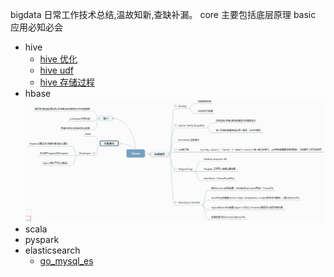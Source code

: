 bigdata
日常工作技术总结,温故知新,查缺补漏。
core 主要包括底层原理
basic 应用必知必会

* hive
  * [hive 优化](/Learn_hive/hive优化.md)
  * [hive udf](/Learn_hive/hive_udf.cson)
  * [hive 存储过程](Learn_hive/hpl-sql.md)
* hbase
![avatar](/learn_hbase/hbase.png)
* scala
* pyspark
* elasticsearch
  * [go_mysql_es](/learn_elasticsearch/go_mysql_es.md)
